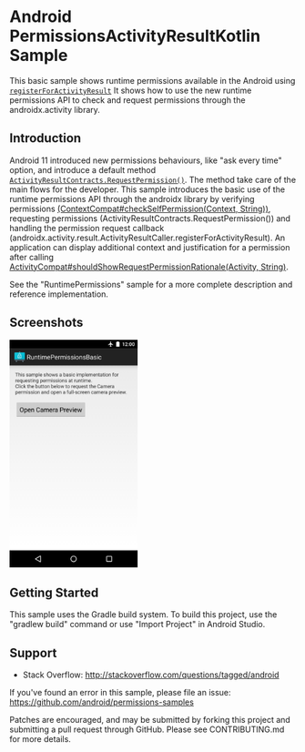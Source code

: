 
Android PermissionsActivityResultKotlin Sample
==============================================

This basic sample shows runtime permissions available in the Android using
[`registerForActivityResult`][1] It shows how to use the new runtime permissions API to check and
request permissions through the androidx.activity library.

Introduction
------------

Android 11 introduced new permissions behaviours, like "ask every time" option, and introduce a
default method [`ActivityResultContracts.RequestPermission()`][2]. 
The method take care of the main flows for the developer.
This sample introduces the basic use of the runtime permissions API through the androidx library by
verifying permissions [(ContextCompat#checkSelfPermission(Context, String))][3], requesting
permissions (ActivityResultContracts.RequestPermission()) and handling the permission request callback 
(androidx.activity.result.ActivityResultCaller.registerForActivityResult).
An application can display additional context and justification for a permission after calling
[ActivityCompat#shouldShowRequestPermissionRationale(Activity, String)][4].

See the "RuntimePermissions" sample for a more complete description and reference implementation.

Screenshots
-------------

<img src="screenshots/screenshot-1.png" height="400" alt="Screenshot"/> 

Getting Started
---------------

This sample uses the Gradle build system. To build this project, use the
"gradlew build" command or use "Import Project" in Android Studio.

Support
-------

- Stack Overflow: http://stackoverflow.com/questions/tagged/android

If you've found an error in this sample, please file an issue:
https://github.com/android/permissions-samples

Patches are encouraged, and may be submitted by forking this project and
submitting a pull request through GitHub. Please see CONTRIBUTING.md for more details.

[1]: https://developer.android.com/reference/androidx/activity/result/ActivityResultCaller#registerForActivityResult(androidx.activity.result.contract.ActivityResultContract%3CI,%20O%3E,%20androidx.activity.result.ActivityResultCallback%3CO%3E)
[2]: https://developer.android.com/reference/androidx/activity/result/contract/ActivityResultContracts.RequestPermission
[3]: https://developer.android.com/reference/androidx/core/content/ContextCompat#checkSelfPermission(android.content.Context,%20java.lang.String)
[4]: https://developer.android.com/reference/androidx/core/app/ActivityCompat#shouldShowRequestPermissionRationale(android.app.Activity,%20java.lang.String)
